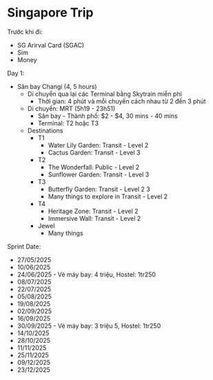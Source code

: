 # Singapore Trip

Trước khi đi:
- SG Arirval Card (SGAC)
- Sim
- Money

Day 1:
- Sân bay Changi (4, 5 hours)
  - Di chuyển qua lại các Terminal bằng Skytrain miễn phí
    - Thời gian: 4 phút và mỗi chuyến cách nhau từ 2 đến 3 phút
  - Di chuyển: MRT (5h19 - 23h51)
    - Sân bay - Thành phố: $2 - $4, 30 mins - 40 mins
    - Terminal: T2 hoặc T3
  - Destinations
    - T1
      - Water Lily Garden: Transit - Level 2
      - Cactus Garden: Transit - Level 3
    - T2
      - The Wonderfall: Public - Level 2
      - Sunflower Garden: Transit - Level 3
    - T3
      - Butterfly Garden: Transit - Level 2 3
      - Many things to explore in Transit - Level 2
    - T4
      - Heritage Zone: Transit - Level 2
      - Immersive Wall: Transit - Level 2
    - Jewel
      - Many things
  
  





















Sprint Date:
- 27/05/2025 
- 10/06/2025 
- 24/06/2025 - Vé máy bay: 4 triệu, Hostel: 1tr250
- 08/07/2025
- 22/07/2025 
- 05/08/2025 
- 19/08/2025 
- 02/09/2025 
- 16/09/2025 
- 30/09/2025 - Vé máy bay: 3 triệu 5, Hostel: 1tr250
- 14/10/2025 
- 28/10/2025 
- 11/11/2025 
- 25/11/2025 
- 09/12/2025 
- 23/12/2025 